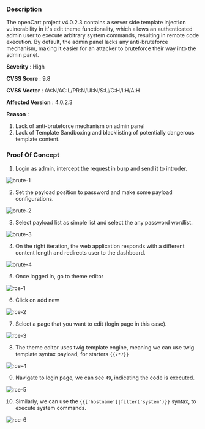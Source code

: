 ### Description

The openCart project v4.0.2.3 contains a server side template injection vulnerability in it's edit theme functionality, which allows an authenticated admin user to execute arbitrary system commands, resulting in remote code execution. By default, the admin panel lacks any anti-bruteforce mechanism, making it easier for an attacker to bruteforce their way into the admin panel.

**Severity** : High

**CVSS Score** : 9.8

**CVSS Vector** : AV:N/AC:L/PR:N/UI:N/S:U/C:H/I:H/A:H

**Affected Version** : 4.0.2.3

**Reason** : 
1. Lack of anti-bruteforce mechanism on admin panel
2. Lack of Template Sandboxing and blacklisting of potentially dangerous template content.
### Proof Of Concept

1. Login as admin, intercept the request in burp and send it to intruder.

![brute-1](https://github.com/A3h1nt/CVEs/assets/56585189/70adbf43-abd8-45c1-8a41-201a02ce14d7)

2. Set the payload position to password and make some payload configurations.

![brute-2](https://github.com/A3h1nt/CVEs/assets/56585189/5061bf47-9314-43a6-8570-abf3261b7f5c)

3. Select payload list as simple list and select the any password wordlist.

![brute-3](https://github.com/A3h1nt/CVEs/assets/56585189/b4d77544-aa2e-4776-be18-10a5b567a484)

4. On the right iteration, the web application responds with a different content length and redirects user to the dashboard.

![brute-4](https://github.com/A3h1nt/CVEs/assets/56585189/00175b43-dcf4-4d81-b3bc-73591431a2be)

5. Once logged in, go to theme editor

![rce-1](https://github.com/A3h1nt/CVEs/assets/56585189/f169f182-e679-4ddf-8887-a8e5d2699316)

6. Click on add new

![rce-2](https://github.com/A3h1nt/CVEs/assets/56585189/ab4a74a1-1c04-4e23-b995-dc5627c03fa0)

7. Select a page that you want to edit (login page in this case).

![rce-3](https://github.com/A3h1nt/CVEs/assets/56585189/008dc859-0538-47af-b8db-74ba87b09252)

8. The theme editor uses twig template engine, meaning we can use twig template syntax payload, for starters `{{7*7}}`

![rce-4](https://github.com/A3h1nt/CVEs/assets/56585189/c6444206-a5a5-4b59-a1d5-1273c7e13f22)


9. Navigate to login page, we can see `49`, indicating the code is executed.

![rce-5](https://github.com/A3h1nt/CVEs/assets/56585189/f26e9c34-2eb1-464a-90d3-5efa4046ba53)


10. Similarly, we can use the `{{['hostname']|filter('system')}}` syntax, to execute system commands.

![rce-6](https://github.com/A3h1nt/CVEs/assets/56585189/8f819c1d-e268-47cd-8fcb-bfedd72cbf75)


